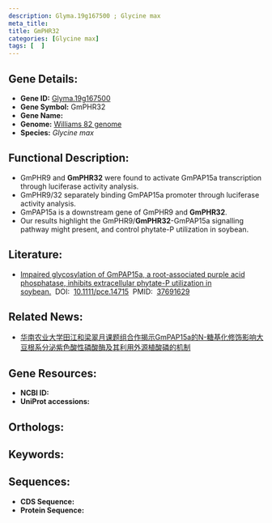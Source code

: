 ```yaml
---
description: Glyma.19g167500 ; Glycine max
meta_title:
title: GmPHR32
categories: [Glycine max]
tags: [  ]
---
```


## Gene Details:
- **Gene ID:**	[Glyma.19g167500]()
- **Gene Symbol:** GmPHR32
- **Gene Name:** 
- **Genome:** [Williams 82 genome]()
- **Species:** *Glycine max*

## Functional Description:
   - GmPHR9 and **GmPHR32** were found to activate GmPAP15a transcription through luciferase activity analysis.
   - GmPHR9/32 separately binding GmPAP15a promoter through luciferase activity analysis.
   - GmPAP15a is a downstream gene of GmPHR9 and **GmPHR32**.
   - Our results highlight the GmPHR9/**GmPHR32**-GmPAP15a signalling pathway might present, and control phytate-P utilization in soybean.

## Literature:
   - [Impaired glycosylation of GmPAP15a, a root-associated purple acid phosphatase, inhibits extracellular phytate-P utilization in soybean.]( https://onlinelibrary.wiley.com/doi/10.1111/pce.14715)&nbsp;&nbsp;DOI:&nbsp;&nbsp;[10.1111/pce.14715](https://onlinelibrary.wiley.com/doi/10.1111/pce.14715)&nbsp;&nbsp;PMID:&nbsp;&nbsp;[37691629](https://pubmed.ncbi.nlm.nih.gov/37691629/)

## Related News:
   - [华南农业大学田江和梁翠月课题组合作揭示GmPAP15a的N-糖基化修饰影响大豆根系分泌紫色酸性磷酸酶及其利用外源植酸磷的机制](https://mp.weixin.qq.com/s?__biz=MzIyOTY2NDYyNQ==&mid=2247581328&idx=5&sn=9f7e3e8ab77668df5d3de685376c08f4&chksm=e9d82c5dbe08da001a1801e6a7d20c475b7e7105f5b20fa3fecf264e3d0b701e32b6a262e2c7&scene=27#wechat_redirect)

## Gene Resources:
- **NCBI ID:** [](https://www.ncbi.nlm.nih.gov/gene/?term=)
- **UniProt accessions:** [](https://www.uniprot.org/uniprotkb//entry)

## Orthologs:

## Keywords:


## Sequences:
- **CDS Sequence:**
- **Protein Sequence:**
